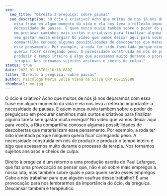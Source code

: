```yaml
---
seo:
  seo_title: "Direito à preguiça: sobre pausas"
  seo_description: "O ócio é criativo? Acho que muitos de nós já nos deparamos com
    essa frase em algum momento da vida e ela nos leva a reflexão importante: a
    necessidade de pausas. E quem nunca ouviu também sobre o poder do preguiçoso
    em procurar caminhos mais curtos e criativos para finalizar alguma tarefa
    sem gastar muita energia? No vídeo que vamos deixar aqui para vocês, a Rita
    compartilha conosco algumas possibilidades de descobertas que materializam
    esse pensamento. Por exemplo, a roda ter sido inventada porque ninguém
    queria ficar carregando peso. A necessidade construída em nós de produzir e
    produzir o tempo inteiro é algo que acessamos muito durante o processo da
    terapia. Nos tornamos sujeitos ansiosos e cheios de culpa."
status: true
date: 2022-01-15T02:18:18.680Z
title: "Direito à preguiça: sobre pausas"
author: Psicóloga Maria Julia Viana da Silva CRP 06/159588
thumbnail: mm.jpg
---
```

<!--StartFragment-->

O ócio é criativo? Acho que muitos de nós já nos deparamos com essa frase em algum momento da vida e ela nos leva a reflexão importante: a necessidade de pausas. E quem nunca ouviu também sobre o poder do preguiçoso em procurar caminhos mais curtos e criativos para finalizar alguma tarefa sem gastar muita energia? No vídeo que vamos deixar aqui para vocês, a Rita compartilha conosco algumas possibilidades de descobertas que materializam esse pensamento. Por exemplo, a roda ter sido inventada porque ninguém queria ficar carregando peso. A necessidade construída em nós de produzir e produzir o tempo inteiro é algo que acessamos muito durante o processo da terapia. Nos tornamos sujeitos ansiosos e cheios de culpa.\
\
Direito à preguiça é um retorno a uma produção escrita do Paul Lafargue, que faz uma provocação ao pensar que, não é só sobre mais empregos a nossa luta, mas também sobre quais e para quem serão esses empregos. Cabe a nós trabalhar para que alguém usufrua desse trabalho? É uma provocação para nos lembrarmos da importância do ócio, da preguiça. Descansar também é terapêutico.

<!--EndFragment-->